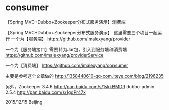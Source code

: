 # consumer
【Spring MVC+Dubbo+Zookeeper分布式服务演示】消费端

【Spring MVC+Dubbo+Zookeeper分布式服务演示】
这里需要三个项目一起运行
一个为【服务端】
https://github.com/imalexyang/provider

一个为【服务端接口】需要转为Jar包，引入到服务端和消费端
https://github.com/imalexyang/providerService

一个为【消费端】
https://github.com/imalexyang/consumer

主要是参考这个文章做的
http://1358440610-qq-com.iteye.com/blog/2196235

另外，Zookeeper 3.4.6  http://pan.baidu.com/s/1skkBMDR
dubbo-admin 2.5.4 http://pan.baidu.com/s/1gdPr47x

2015/12/15
Beijing
